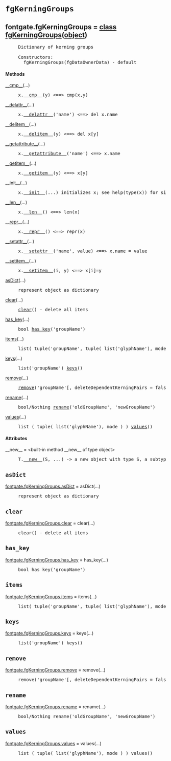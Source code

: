 

<a name="fontgate.fgKerningGroups"></a>

# `fgKerningGroups`


<dt class="class"><h2><span class="class-name">fontgate.fgKerningGroups</span> = <a name="fontgate.fgKerningGroups" href="#fontgate.fgKerningGroups">class fgKerningGroups</a>(<a href="./__builtin__.html#object">object</a>)</h2></dt><dd class="class"><dd>


<pre class="doc" markdown="0">Dictionary of kerning groups

Constructors:
  fgKerningGroups(fgDataOwnerData) - default</pre>


</dd><h4 class="head-methods">Methods </h4><dl class="function"><dt><a name="fgKerningGroups-__cmp__" href="#fgKerningGroups-__cmp__"><span class="function-name">__cmp__</span></a><span class="argspec">(...)</span></dt><dd>

<pre class="doc" markdown="0">x.<a href="#fontgate.fgKerningGroups-__cmp__">__cmp__</a>(y) <==> cmp(x,y)</pre>

</dd></dl>
<dl class="function"><dt><a name="fgKerningGroups-__delattr__" href="#fgKerningGroups-__delattr__"><span class="function-name">__delattr__</span></a><span class="argspec">(...)</span></dt><dd>

<pre class="doc" markdown="0">x.<a href="#fontgate.fgKerningGroups-__delattr__">__delattr__</a>('name') <==> del x.name</pre>

</dd></dl>
<dl class="function"><dt><a name="fgKerningGroups-__delitem__" href="#fgKerningGroups-__delitem__"><span class="function-name">__delitem__</span></a><span class="argspec">(...)</span></dt><dd>

<pre class="doc" markdown="0">x.<a href="#fontgate.fgKerningGroups-__delitem__">__delitem__</a>(y) <==> del x[y]</pre>

</dd></dl>
<dl class="function"><dt><a name="fgKerningGroups-__getattribute__" href="#fgKerningGroups-__getattribute__"><span class="function-name">__getattribute__</span></a><span class="argspec">(...)</span></dt><dd>

<pre class="doc" markdown="0">x.<a href="#fontgate.fgKerningGroups-__getattribute__">__getattribute__</a>('name') <==> x.name</pre>

</dd></dl>
<dl class="function"><dt><a name="fgKerningGroups-__getitem__" href="#fgKerningGroups-__getitem__"><span class="function-name">__getitem__</span></a><span class="argspec">(...)</span></dt><dd>

<pre class="doc" markdown="0">x.<a href="#fontgate.fgKerningGroups-__getitem__">__getitem__</a>(y) <==> x[y]</pre>

</dd></dl>
<dl class="function"><dt><a name="fgKerningGroups-__init__" href="#fgKerningGroups-__init__"><span class="function-name">__init__</span></a><span class="argspec">(...)</span></dt><dd>

<pre class="doc" markdown="0">x.<a href="#fontgate.fgKerningGroups-__init__">__init__</a>(...) initializes x; see help(type(x)) for signature</pre>

</dd></dl>
<dl class="function"><dt><a name="fgKerningGroups-__len__" href="#fgKerningGroups-__len__"><span class="function-name">__len__</span></a><span class="argspec">(...)</span></dt><dd>

<pre class="doc" markdown="0">x.<a href="#fontgate.fgKerningGroups-__len__">__len__</a>() <==> len(x)</pre>

</dd></dl>
<dl class="function"><dt><a name="fgKerningGroups-__repr__" href="#fgKerningGroups-__repr__"><span class="function-name">__repr__</span></a><span class="argspec">(...)</span></dt><dd>

<pre class="doc" markdown="0">x.<a href="#fontgate.fgKerningGroups-__repr__">__repr__</a>() <==> repr(x)</pre>

</dd></dl>
<dl class="function"><dt><a name="fgKerningGroups-__setattr__" href="#fgKerningGroups-__setattr__"><span class="function-name">__setattr__</span></a><span class="argspec">(...)</span></dt><dd>

<pre class="doc" markdown="0">x.<a href="#fontgate.fgKerningGroups-__setattr__">__setattr__</a>('name', value) <==> x.name = value</pre>

</dd></dl>
<dl class="function"><dt><a name="fgKerningGroups-__setitem__" href="#fgKerningGroups-__setitem__"><span class="function-name">__setitem__</span></a><span class="argspec">(...)</span></dt><dd>

<pre class="doc" markdown="0">x.<a href="#fontgate.fgKerningGroups-__setitem__">__setitem__</a>(i, y) <==> x[i]=y</pre>

</dd></dl>
<dl class="function"><dt><a name="fgKerningGroups-asDict" href="#fgKerningGroups-asDict"><span class="function-name">asDict</span></a><span class="argspec">(...)</span></dt><dd>

<pre class="doc" markdown="0">represent object as dictionary</pre>

</dd></dl>
<dl class="function"><dt><a name="fgKerningGroups-clear" href="#fgKerningGroups-clear"><span class="function-name">clear</span></a><span class="argspec">(...)</span></dt><dd>

<pre class="doc" markdown="0"><a href="#fontgate.fgKerningGroups-clear">clear</a>() - delete all items</pre>

</dd></dl>
<dl class="function"><dt><a name="fgKerningGroups-has_key" href="#fgKerningGroups-has_key"><span class="function-name">has_key</span></a><span class="argspec">(...)</span></dt><dd>

<pre class="doc" markdown="0">bool <a href="#fontgate.fgKerningGroups-has_key">has_key</a>('groupName')</pre>

</dd></dl>
<dl class="function"><dt><a name="fgKerningGroups-items" href="#fgKerningGroups-items"><span class="function-name">items</span></a><span class="argspec">(...)</span></dt><dd>

<pre class="doc" markdown="0">list( tuple('groupName', tuple( list('glyphName'), mode ) ) <a href="#fontgate.fgKerningGroups-items">items</a>()</pre>

</dd></dl>
<dl class="function"><dt><a name="fgKerningGroups-keys" href="#fgKerningGroups-keys"><span class="function-name">keys</span></a><span class="argspec">(...)</span></dt><dd>

<pre class="doc" markdown="0">list('groupName') <a href="#fontgate.fgKerningGroups-keys">keys</a>()</pre>

</dd></dl>
<dl class="function"><dt><a name="fgKerningGroups-remove" href="#fgKerningGroups-remove"><span class="function-name">remove</span></a><span class="argspec">(...)</span></dt><dd>

<pre class="doc" markdown="0"><a href="#fontgate.fgKerningGroups-remove">remove</a>('groupName'[, deleteDependentKerningPairs = false])</pre>

</dd></dl>
<dl class="function"><dt><a name="fgKerningGroups-rename" href="#fgKerningGroups-rename"><span class="function-name">rename</span></a><span class="argspec">(...)</span></dt><dd>

<pre class="doc" markdown="0">bool/Nothing <a href="#fontgate.fgKerningGroups-rename">rename</a>('oldGroupName', 'newGroupName')</pre>

</dd></dl>
<dl class="function"><dt><a name="fgKerningGroups-values" href="#fgKerningGroups-values"><span class="function-name">values</span></a><span class="argspec">(...)</span></dt><dd>

<pre class="doc" markdown="0">list ( tuple( list('glyphName'), mode ) ) <a href="#fontgate.fgKerningGroups-values">values</a>()</pre>

</dd></dl>

  <h4 class="head-attrs">Attributes </h4><dl><dt><span class="other-name">__new__</span> = &lt;built-in method __new__ of type object&gt;<dd>

<pre class="doc" markdown="0">T.<a href="#fontgate.fgKerningGroups-__new__">__new__</a>(S, ...) -> a new object with type S, a subtype of T</pre>

</dd></dl>
</dd>


<a name="fontgate.fgKerningGroups.asDict"></a>

## `asDict`


<dl class="function"><dt><a name="-fontgate.fgKerningGroups.asDict" href="#-fontgate.fgKerningGroups.asDict"><span class="function-name">fontgate.fgKerningGroups.asDict</span></a> = asDict<span class="argspec">(...)</span></dt><dd>

<pre class="doc" markdown="0">represent object as dictionary</pre>

</dd></dl>



<a name="fontgate.fgKerningGroups.clear"></a>

## `clear`


<dl class="function"><dt><a name="-fontgate.fgKerningGroups.clear" href="#-fontgate.fgKerningGroups.clear"><span class="function-name">fontgate.fgKerningGroups.clear</span></a> = clear<span class="argspec">(...)</span></dt><dd>

<pre class="doc" markdown="0">clear() - delete all items</pre>

</dd></dl>



<a name="fontgate.fgKerningGroups.has_key"></a>

## `has_key`


<dl class="function"><dt><a name="-fontgate.fgKerningGroups.has_key" href="#-fontgate.fgKerningGroups.has_key"><span class="function-name">fontgate.fgKerningGroups.has_key</span></a> = has_key<span class="argspec">(...)</span></dt><dd>

<pre class="doc" markdown="0">bool has_key('groupName')</pre>

</dd></dl>



<a name="fontgate.fgKerningGroups.items"></a>

## `items`


<dl class="function"><dt><a name="-fontgate.fgKerningGroups.items" href="#-fontgate.fgKerningGroups.items"><span class="function-name">fontgate.fgKerningGroups.items</span></a> = items<span class="argspec">(...)</span></dt><dd>

<pre class="doc" markdown="0">list( tuple('groupName', tuple( list('glyphName'), mode ) ) items()</pre>

</dd></dl>



<a name="fontgate.fgKerningGroups.keys"></a>

## `keys`


<dl class="function"><dt><a name="-fontgate.fgKerningGroups.keys" href="#-fontgate.fgKerningGroups.keys"><span class="function-name">fontgate.fgKerningGroups.keys</span></a> = keys<span class="argspec">(...)</span></dt><dd>

<pre class="doc" markdown="0">list('groupName') keys()</pre>

</dd></dl>



<a name="fontgate.fgKerningGroups.remove"></a>

## `remove`


<dl class="function"><dt><a name="-fontgate.fgKerningGroups.remove" href="#-fontgate.fgKerningGroups.remove"><span class="function-name">fontgate.fgKerningGroups.remove</span></a> = remove<span class="argspec">(...)</span></dt><dd>

<pre class="doc" markdown="0">remove('groupName'[, deleteDependentKerningPairs = false])</pre>

</dd></dl>



<a name="fontgate.fgKerningGroups.rename"></a>

## `rename`


<dl class="function"><dt><a name="-fontgate.fgKerningGroups.rename" href="#-fontgate.fgKerningGroups.rename"><span class="function-name">fontgate.fgKerningGroups.rename</span></a> = rename<span class="argspec">(...)</span></dt><dd>

<pre class="doc" markdown="0">bool/Nothing rename('oldGroupName', 'newGroupName')</pre>

</dd></dl>



<a name="fontgate.fgKerningGroups.values"></a>

## `values`


<dl class="function"><dt><a name="-fontgate.fgKerningGroups.values" href="#-fontgate.fgKerningGroups.values"><span class="function-name">fontgate.fgKerningGroups.values</span></a> = values<span class="argspec">(...)</span></dt><dd>

<pre class="doc" markdown="0">list ( tuple( list('glyphName'), mode ) ) values()</pre>

</dd></dl>

